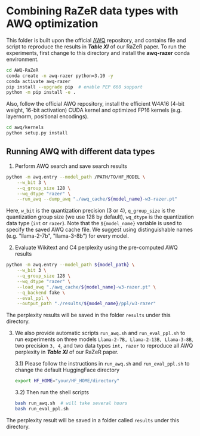 
# Combining RaZeR data types with AWQ optimization

This folder is built upon the official [AWQ](https://github.com/mit-han-lab/llm-awq) repository, and contains file and script to reproduce the results in **_Table XI_** of our RaZeR paper. 
To run the experiments, first change to this directory and install the **awq-razer** conda environment. 
```bash
cd AWQ-RaZeR
conda create -n awq-razer python=3.10 -y
conda activate awq-razer
pip install --upgrade pip  # enable PEP 660 support
python -m pip install -e .
```
Also, follow the official AWQ repository, install the efficient W4A16 (4-bit weight, 16-bit activation) CUDA kernel and optimized FP16 kernels (e.g. layernorm, positional encodings).
```bash
cd awq/kernels
python setup.py install
```

## Running AWQ with different data types
1. Perform AWQ search and save search results 
```bash
python -m awq.entry --model_path /PATH/TO/HF_MODEL \
    --w_bit 3 \
    --q_group_size 128 \
    --wq_dtype "razer" \
    --run_awq --dump_awq "./awq_cache/${model_name}-w3-razer.pt"
```
Here, `w_bit` is the quantization precision (3 or 4), `q_group_size` is the quantization group size (we use 128 by default), `wq_dtype` is the quantization data type (`int` or `razer`).
Note that the `${model_name}` variable is used to specify the saved AWQ cache file. We suggest using distinguishable names (e.g. "llama-2-7b", "llama-3-8b") for every model.

2. Evaluate Wikitext and C4 perplexity using the pre-computed AWQ results
```bash
python -m awq.entry --model_path ${model_path} \
    --w_bit 3 \
    --q_group_size 128 \
    --wq_dtype "razer" \
    --load_awq "./awq_cache/${model_name}-w3-razer.pt" \
    --q_backend fake \
    --eval_ppl \
    --output_path "./results/${model_name}/ppl/w3-razer"
```
The perplexity results will be saved in the folder `results` under this directory.

3. We also provide automatic scripts `run_awq.sh` and `run_eval_ppl.sh` to run experiments on three models `Llama-2-7B, Llama-2-13B, Llama-3-8B`, two precision `3, 4`, and two data types `int, razer` to reproduce all AWQ perplexity in **_Table XI_** of our RaZeR paper.
   
    3.1\) Please follow the instructions in `run_awq.sh` and `run_eval_ppl.sh` to change the default HuggingFace directory  
    ```bash
    export HF_HOME="your/HF_HOME/directory"
    ```
    
    3.2\) Then run the shell scripts
    ```bash
    bash run_awq.sh  # will take several hours
    bash run_eval_ppl.sh
    ```
The perplexity result will be saved in a folder called `results` under this directory.
